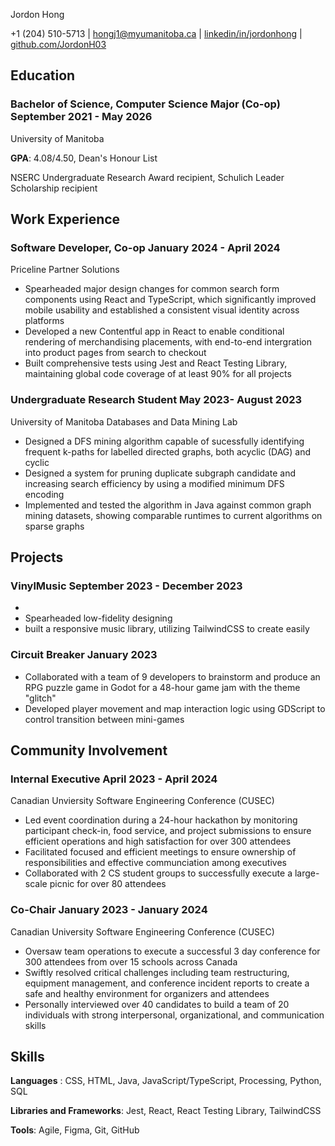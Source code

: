 <link rel="stylesheet" type="text/css" href="resume.css">
<link rel="stylesheet" href="https://fonts.googleapis.com/css?family=Nunito">

<span class="name"> Jordon Hong </span>

<span class="info">

+1 (204) 510-5713 | [hongj1@myumanitoba.ca](mailto:hongj1@myumanitoba.ca) | [linkedin/in/jordonhong](https://linkedin.com/in/jordonhong) | [github.com/JordonH03](https://github.com/JordonH03)

</span>

## Education

### Bachelor of Science, Computer Science Major (Co-op) <time> September 2021 - May 2026 </time>
<subheading> University of Manitoba </subheading>

**GPA**: 4.08/4.50, Dean's Honour List

NSERC Undergraduate Research Award recipient, Schulich Leader Scholarship recipient

## Work Experience

### Software Developer, Co-op <time> January 2024 - April 2024 </time>
<subheading> Priceline Partner Solutions </subheading>

- Spearheaded major design changes for common search form components using React and TypeScript, which significantly improved mobile usability and established a consistent visual identity across platforms
- Developed a new Contentful app in React to enable conditional rendering of merchandising placements, with end-to-end intergration into product pages from search to checkout
- Built comprehensive tests using Jest and React Testing Library, maintaining global code coverage of at least 90% for all projects

### Undergraduate Research Student <time> May 2023- August 2023 </time>
<subheading> University of Manitoba Databases and Data Mining Lab </subheading>

- Designed a DFS mining algorithm capable of sucessfully identifying frequent k-paths for labelled directed graphs, both acyclic (DAG) and cyclic
- Designed a system for pruning duplicate subgraph candidate and increasing search efficiency by using a modified minimum DFS encoding
- Implemented and tested the algorithm in Java against common graph mining datasets, showing comparable runtimes to current algorithms on sparse graphs

## Projects

<!-- ### ROS Bridge Rover <time> April 2024 - Present </time> -->

### VinylMusic <time> September 2023 - December 2023 </time>
- 
- Spearheaded low-fidelity designing 
- built a responsive music library, utilizing TailwindCSS to create easily 

### Circuit Breaker <time> January 2023 </time>

- Collaborated with a team of 9 developers to brainstorm and produce an RPG puzzle game in Godot for a 48-hour game jam with the theme "glitch"
- Developed player movement and map interaction logic using GDScript to control transition between mini-games

## Community Involvement

### Internal Executive <time> April 2023 - April 2024 </time>
<subheading> Canadian Unviersity Software Engineering Conference (CUSEC) </subheading>

- Led event coordination during a 24-hour hackathon by monitoring participant check-in, food service, and project submissions to ensure efficient operations and high satisfaction for over 300 attendees
- Facilitated focused and efficient meetings to ensure ownership of responsibilities and effective communciation among executives
- Collaborated with 2 CS student groups to successfully execute a large-scale picnic for over 80 attendees

### Co-Chair <time> January 2023 - January 2024 </time>
<subheading> Canadian University Software Engineering Conference (CUSEC) </subheading>

- Oversaw team operations to execute a successful 3 day conference for 300 attendees from over 15 schools across Canada
- Swiftly resolved critical challenges including team restructuring, equipment management, and conference incident reports to create a safe and healthy environment for organizers and attendees
- Personally interviewed over 40 candidates to build a team of 20 individuals with strong interpersonal, organizational, and communication skills

## Skills
**Languages** : CSS, HTML, Java, JavaScript/TypeScript, Processing, Python, SQL

**Libraries and Frameworks**: Jest, React, React Testing Library, TailwindCSS

**Tools**: Agile, Figma, Git, GitHub